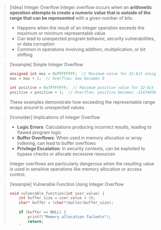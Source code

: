 > [!idea] Integer Overflow
> Integer overflow occurs when an **arithmetic operation attempts to create a numeric value that is outside of the range that can be represented** with a given number of bits.
> 
> - Happens when the result of an integer operation exceeds the maximum or minimum representable value
> - Can lead to unexpected program behavior, security vulnerabilities, or data corruption
> - Common in operations involving addition, multiplication, or bit shifting

> [!example] Simple Integer Overflow
> ```c
> unsigned int max = 0xFFFFFFFF;  // Maximum value for 32-bit unsigned int
> max = max + 1;  // Overflow: max becomes 0
> 
> int positive = 0x7FFFFFFF;  // Maximum positive value for 32-bit signed int
> positive = positive + 1;  // Overflow: positive becomes -2147483648 (minimum negative value)
> ```
> These examples demonstrate how exceeding the representable range wraps around to unexpected values.

> [!consider] Implications of Integer Overflow
> - **Logic Errors**: Calculations producing incorrect results, leading to flawed program logic
> - **Buffer Overflows**: When used in memory allocation or array indexing, can lead to buffer overflows
> - **Privilege Escalation**: In security contexts, can be exploited to bypass checks or allocate excessive resources
> 
> Integer overflows are particularly dangerous when the resulting value is used in sensitive operations like memory allocation or access control.

> [!example] Vulnerable Function Using Integer Overflow
> ```c
> void vulnerable_function(int user_value) {
>     int buffer_size = user_value + 10;
>     char* buffer = (char*)malloc(buffer_size);
>     
>     if (buffer == NULL) {
>         printf("Memory allocation failed\n");
>         return;
>     }
>     
>     // Use buffer...
>     free(buffer);
> }
> ```
> 
> In this example:
> - If `user_value` is close to INT_MAX, `buffer_size` can overflow
> - An overflow could result in a very small or negative `buffer_size`
> - This could lead to insufficient memory allocation or integer underflow in `malloc()`
> - Potential for heap corruption or other memory-related vulnerabilities

> [!idea] Preventing Integer Overflow
> 1. Use appropriate data types:
>    ```c
>    // Instead of int, use long long for larger values
>    long long result = (long long)a + b;
>    ```
> 
> 2. Check for overflow before performing operations:
>    ```c
>    if (a > INT_MAX - b) {
>        // Handle overflow condition
>    } else {
>        int sum = a + b;
>    }
>    ```
> 
> 3. Use safe arithmetic functions or libraries:
>    ```c
>    #include <limits.h>
>    
>    int a = 10, b = 20, result;
>    if (__builtin_add_overflow(a, b, &result)) {
>        // Handle overflow
>    }
>    ```
> 
> 4. Be cautious with unsigned integers:
>    ```c
>    unsigned int x = 0;
>    x--; // Wraps around to UINT_MAX, doesn't become negative
>    ```
> 
> 5. Use static analysis tools to detect potential overflows
> 
> Remember, preventing integer overflow is crucial for maintaining program correctness and security, especially in systems dealing with user input or critical calculations.
